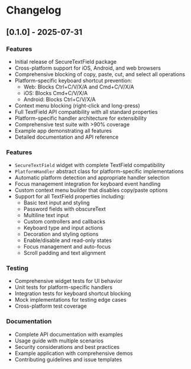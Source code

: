 # Changelog

## [0.1.0] - 2025-07-31


### Features
- Initial release of SecureTextField package
- Cross-platform support for iOS, Android, and web browsers
- Comprehensive blocking of copy, paste, cut, and select all operations
- Platform-specific keyboard shortcut prevention:
  - Web: Blocks Ctrl+C/V/X/A and Cmd+C/V/X/A
  - iOS: Blocks Cmd+C/V/X/A
  - Android: Blocks Ctrl+C/V/X/A
- Context menu blocking (right-click and long-press)
- Full TextField API compatibility with all standard properties
- Platform-specific handler architecture for extensibility
- Comprehensive test suite with >90% coverage
- Example app demonstrating all features
- Detailed documentation and API reference

### Features
- `SecureTextField` widget with complete TextField compatibility
- `PlatformHandler` abstract class for platform-specific implementations
- Automatic platform detection and appropriate handler selection
- Focus management integration for keyboard event handling
- Custom context menu builder that disables copy/paste options
- Support for all TextField properties including:
  - Basic text input and styling
  - Password fields with obscureText
  - Multiline text input
  - Custom controllers and callbacks
  - Keyboard type and input actions
  - Decoration and styling options
  - Enable/disable and read-only states
  - Focus management and auto-focus
  - Scroll padding and text alignment

### Testing
- Comprehensive widget tests for UI behavior
- Unit tests for platform-specific handlers
- Integration tests for keyboard shortcut blocking
- Mock implementations for testing edge cases
- Cross-platform test coverage

### Documentation
- Complete API documentation with examples
- Usage guide with multiple scenarios
- Security considerations and best practices
- Example application with comprehensive demos
- Contributing guidelines and issue templates
